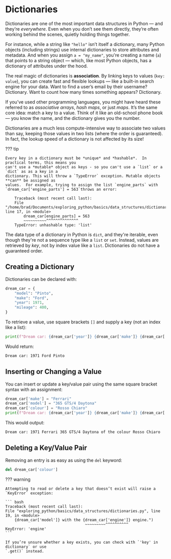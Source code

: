 # Dictionaries

Dictionaries are one of the most important data structures in Python — and they’re *everywhere*.
Even when you don’t see them directly, they’re often working behind the scenes, quietly holding
things together.

For instance, while a string like `"hello"` isn’t itself a dictionary, many Python objects
(including strings) use internal dictionaries to store attributes and metadata. And when you
assign `a = "my_name"`, you're creating a name (`a`) that points to a string object — which, like
most Python objects, has a dictionary of attributes under the hood.

The real magic of dictionaries is **association**. By linking keys to values (`key: value`), you
can create fast and flexible lookups — like a built-in search engine for your data. Want to find
a user’s email by their username? Dictionary. Want to count how many times something appears?
Dictionary.

If you’ve used other programming languages, you might have heard these referred to as
*associative arrays*, *hash maps*, or just *maps*. It’s the same core idea: match a key to a value.
Think of it like an old-school phone book — you know the name, and the dictionary gives you the
number.

Dictionaries are a much less compute-intensive way to associate two values than say, keeping those
values in two lists (where the order is guaranteed).  In fact, the lookup speed of a dictionary is
not affected by its size!

??? tip

    Every key in a dictionary must be *unique* and *hashable*.  In practical terms, this means you
    can't use a *mutable* object as keys - so you can't use a `list` or a `dict` as as a key in a
    dictionary. This will throw a `TypeError` exception. Mutable objects **can** be assigned as
    values.  For example, trying to assign the list `engine_parts` with
    `dream_car['engine_parts'] = 563`throws an error:

        Traceback (most recent call last):
        File "/home/brad/Documents/exploring_python/basics/data_structures/dictionaries.py", line 17, in <module>
            dream_car[engine_parts] = 563
            ~~~~~~~~~~^^^^^^^^^^^^^^
        TypeError: unhashable type: 'list'

The data type of a dictionary in Python is `dict`, and they're iterable, even though they're not
a sequence type like a `list` or `set`.  Instead, values are retrieved by *key*, not by index
value like a `list`.  Dictionaries do not have a guaranteed order.

## Creating a Dictionary

Dictionaries can be declared with:

``` python {title="Creating a Dictionary" linenums="1"}
dream_car = {
    "model": "Pinto",
    "make": "Ford",
    "year": 1971,
    "mileage": 400,
}
```

To retrieve a value, use square brackets `[]` and supply a key (not an index like a list):

``` python
print(f"Dream car: {dream_car['year']} {dream_car['make']} {dream_car['model']}")
```

Would return:

``` bash
Dream car: 1971 Ford Pinto
```

## Inserting or Changing a Value

You can insert or update a key/value pair using the same square bracket syntax with an assignment:

```python {title="Inserting and Updating Key/Value Pairs" linenums="1"}
dream_car['make'] = "Ferrari"
dream_car['model'] = "365 GTS/4 Daytona"
dream_car['colour'] = "Rosso Chiaro"
print(f"Dream car: {dream_car['year']} {dream_car['make']} {dream_car['model']} of the colour {dream_car['colour']}")
```
This would output:

``` bash
Dream car: 1971 Ferrari 365 GTS/4 Daytona of the colour Rosso Chiaro
```

## Deleting a Key/Value Pair

Removing an entry is as easy as using the `del` keyword:

``` python {title="Deleting a Key/Value Pair" linenums="1"}
del dream_car['colour']
```

??? warning

    Attempting to read or delete a key that doesn’t exist will raise a `KeyError` exception:

    ``` bash
    Traceback (most recent call last):
    File "exploring_python/basics/data_structures/dictionaries.py", line 19, in <module>
        {dream_car['model']} with the {dream_car['engine']} engine.")
                                       ~~~~~~~~~^^^^^^^^^^
    KeyError: 'engine'
    ```

    If you’re unsure whether a key exists, you can check with `'key' in dictionary` or use
    `.get()` instead.
